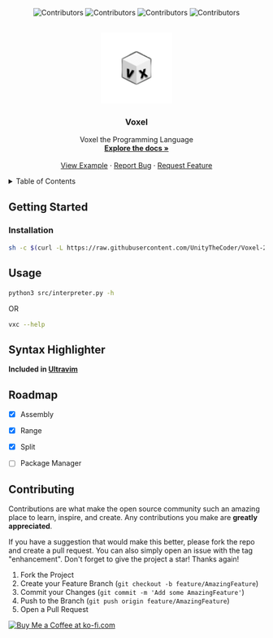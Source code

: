<a name="readme-top"></a>
<div align="center">

  ![Contributors](https://img.shields.io/github/contributors/UnityTheCoder/Voxel-2.0?style=for-the-badge)
  ![Contributors](https://img.shields.io/github/forks/UnityTheCoder/Voxel-2.0?style=for-the-badge)
  ![Contributors](https://img.shields.io/github/stars/UnityTheCoder/Voxel-2.0?style=for-the-badge)
  ![Contributors](https://img.shields.io/github/issues/UnityTheCoder/Voxel-2.0?style=for-the-badge)

</div>

<br />
<div align="center">
  <a href="https://github.com/UnityTheCoder/Voxel-Template">
    <img src="https://github.com/UnityTheCoder/Voxel-2.0/blob/main/assets/_logo.png?raw=true" alt="Logo" width="140" height="140">
</a>

<h3 align="center">Voxel</h3>

 <p align="center">
    Voxel the Programming Language
    <br />
    <a href="https://unitythecoder.gitbook.io/voxeldoc/"><strong>Explore the docs »</strong></a>
    <br />
    <br />
    <a href="https://github.com/UnityTheCoder/Voxel-2.0/blob/main/Tests/main.vx">View Example</a>
    ·
    <a href="https://github.com/UnityTheCoder/Voxel-2.0/issues">Report Bug</a>
    ·
    <a href="https://github.com/UnityTheCoder/Voxel-2.0/issues">Request Feature</a>
  </p>
</div>



<details>
  <summary>Table of Contents</summary>
  <ol>
    <li>
      <a href="#getting-started">Getting Started</a>
      <ul>
        <li><a href="#installation">Installation</a></li>
        <li><a href="#syntax-highlighter">Syntax Highlighter</a></li>
        <li><a href="#update">Update</li>
        <li><a href="#usage">Usage</a></li>
      </ul>
    </li>
    <li><a href="#roadmap">Roadmap</a></li>
    <li><a href="#contributing">Contributing</a></li>
  </ol>
</details>








## Getting Started

### Installation


```bash
sh -c $(curl -L https://raw.githubusercontent.com/UnityTheCoder/Voxel-2.0/main/assets/install.sh)
```




## Usage
```bash
python3 src/interpreter.py -h
```
OR
```bash
vxc --help
```


## Syntax Highlighter
**Included in [Ultravim](https://github.com/xanteraka/Ultravim)**


## Roadmap

- [x] Assembly
- [x] Range
- [x] Split
- [ ] Package Manager






## Contributing

Contributions are what make the open source community such an amazing place to learn, inspire, and create. Any contributions you make are **greatly appreciated**.

If you have a suggestion that would make this better, please fork the repo and create a pull request. You can also simply open an issue with the tag "enhancement".
Don't forget to give the project a star! Thanks again!

1. Fork the Project
2. Create your Feature Branch (`git checkout -b feature/AmazingFeature`)
3. Commit your Changes (`git commit -m 'Add some AmazingFeature'`)
4. Push to the Branch (`git push origin feature/AmazingFeature`)
5. Open a Pull Request




<a href='https://ko-fi.com/W7W5FKV9S' target='_blank'><img height='36' style='border:0px;height:36px;' src='https://cdn.ko-fi.com/cdn/kofi2.png?v=3' border='0' alt='Buy Me a Coffee at ko-fi.com' /></a>
